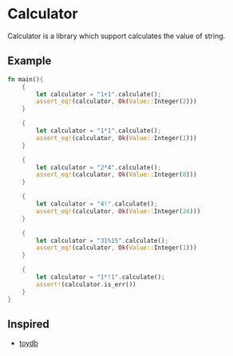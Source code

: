 # Calculator
Calculator is a library which support calculates the value of string.
## Example
```rust
fn main(){
    {
        let calculator = "1+1".calculate();
        assert_eq!(calculator, Ok(Value::Integer(2)))
    }

    {
        let calculator = "1*1".calculate();
        assert_eq!(calculator, Ok(Value::Integer(1)))
    }

    {
        let calculator = "2*4".calculate();
        assert_eq!(calculator, Ok(Value::Integer(8)))
    }

    {
        let calculator = "4!".calculate();
        assert_eq!(calculator, Ok(Value::Integer(24)))
    }

    {
        let calculator = "31%15".calculate();
        assert_eq!(calculator, Ok(Value::Integer(1)))
    }

    {
        let calculator = "1*!1".calculate();
        assert!(calculator.is_err())
    }
}
```
## Inspired
- [toydb](https://github.com/erikgrinaker/toydb/tree/master/src/sql/parser)